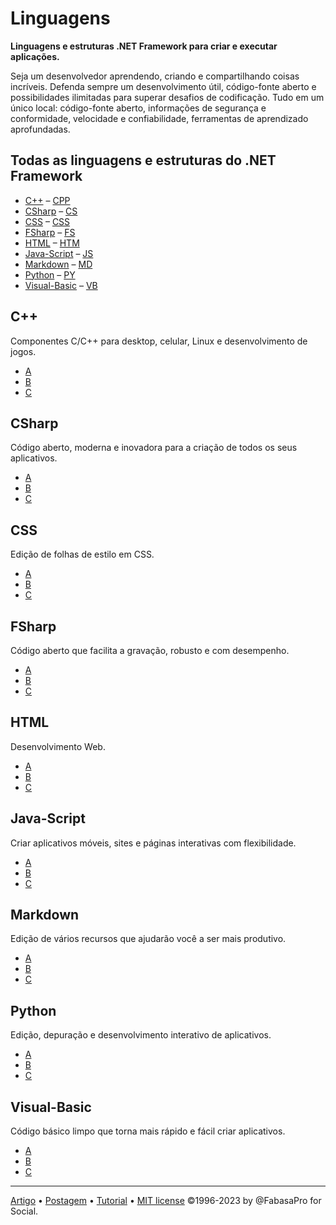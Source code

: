# Linguagens

**Linguagens e estruturas .NET Framework para criar e executar aplicações.**

Seja um desenvolvedor aprendendo, criando e compartilhando coisas incríveis. Defenda sempre um desenvolvimento útil, código-fonte aberto e possibilidades ilimitadas para superar desafios de codificação. Tudo em um único local: código-fonte aberto, informações de segurança e conformidade, velocidade e confiabilidade, ferramentas de aprendizado aprofundadas.

## Todas as linguagens e estruturas do .NET Framework

+ [C++](https://github.com/poitanotalk/source/blob/main/readme.md#c++) – [CPP](https://github.com/fabasapro/files/cpp)
+ [CSharp](https://github.com/poitanotalk/Source/blob/main/readme.md#csharp) – [CS](https://github.com/fabasapro/files/cs)
+ [CSS](https://github.com/poitanotalk/Source/blob/main/readme.md#css) – [CSS](https://github.com/fabasapro/files/css)
+ [FSharp](https://github.com/poitanotalk/Source/blob/main/readme.md#fsharp) – [FS](https://github.com/fabasapro/files/fs)
+ [HTML](https://github.com/poitanotalk/Source/blob/main/readme.md#html) – [HTM](https://github.com/fabasapro/files/htm)
+ [Java-Script](https://github.com/poitanotalk/Source/blob/main/readme.md#java-script) – [JS](https://github.com/fabasapro/files/js)
+ [Markdown](https://github.com/poitanotalk/Source/blob/main/readme.md#markdown) – [MD](https://github.com/fabasapro/files/md)
+ [Python](https://github.com/poitanotalk/Source/blob/main/readme.md#python) – [PY](https://github.com/fabasapro/files/py)
+ [Visual-Basic](https://github.com/poitanotalk/Source/blob/main/readme.md#visual-basic) – [VB](https://github.com/fabasapro/files/vb)

## C++
Componentes C/C++ para desktop, celular, Linux e desenvolvimento de jogos.
+ [A](https://github.com/fabasapro/languages)
+ [B](https://github.com/fabasapro/languages)
+ [C](https://github.com/fabasapro/languages)

## CSharp
Código aberto, moderna e inovadora para a criação de todos os seus aplicativos.
+ [A](https://github.com/fabasapro/languages)
+ [B](https://github.com/fabasapro/languages)
+ [C](https://github.com/fabasapro/languages)

## CSS
Edição de folhas de estilo em CSS.
+ [A](https://github.com/fabasapro/languages)
+ [B](https://github.com/fabasapro/languages)
+ [C](https://github.com/fabasapro/languages)

## FSharp
Código aberto que facilita a gravação, robusto e com desempenho.
+ [A](https://github.com/fabasapro/languages)
+ [B](https://github.com/fabasapro/languages)
+ [C](https://github.com/fabasapro/languages)

## HTML
Desenvolvimento Web.
+ [A](https://github.com/fabasapro/languages)
+ [B](https://github.com/fabasapro/languages)
+ [C](https://github.com/fabasapro/languages)

## Java-Script
Criar aplicativos móveis, sites e páginas interativas com flexibilidade.
+ [A](https://github.com/fabasapro/languages)
+ [B](https://github.com/fabasapro/languages)
+ [C](https://github.com/fabasapro/languages)

## Markdown
Edição de vários recursos que ajudarão você a ser mais produtivo.
+ [A](https://github.com/fabasapro/languages)
+ [B](https://github.com/fabasapro/languages)
+ [C](https://github.com/fabasapro/languages)

## Python
Edição, depuração e desenvolvimento interativo de aplicativos.
+ [A](https://github.com/fabasapro/languages)
+ [B](https://github.com/fabasapro/languages)
+ [C](https://github.com/fabasapro/languages)

## Visual-Basic
Código básico limpo que torna mais rápido e fácil criar aplicativos.
+ [A](https://github.com/fabasapro/languages)
+ [B](https://github.com/fabasapro/languages)
+ [C](https://github.com/fabasapro/languages)

---
[Artigo](https://github.com/fabasapro/languages/article) • [Postagem](https://github.com/fabasapro/languages/post) • [Tutorial](https://github.com/fabasapro/languages/tutorial) • [MIT license](https://github.com/fabasapro/languages/license) ©1996-2023 by @FabasaPro for Social.






